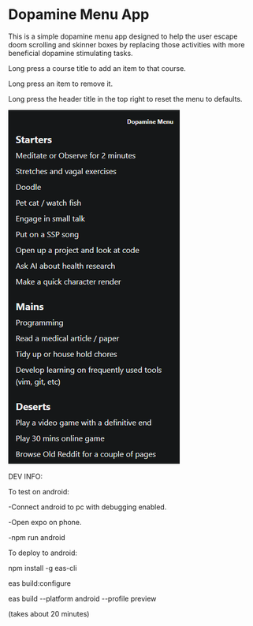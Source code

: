 # Dopamine Menu App

This is a simple dopamine menu app designed to help the user escape doom scrolling and skinner boxes by replacing those activities with more beneficial dopamine stimulating tasks.

Long press a course title to add an item to that course.

Long press an item to remove it.

Long press the header title in the top right to reset the menu to defaults.

![screenshot of app](./assets/images/screenshot1.png)

DEV INFO:

To test on android:

-Connect android to pc with debugging enabled.

-Open expo on phone.

-npm run android


To deploy to android:

npm install -g eas-cli

eas build:configure

eas build --platform android --profile preview

(takes about 20 minutes)
